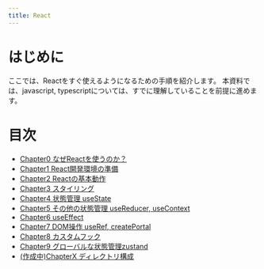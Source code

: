 ```yaml
---
title: React
---
```


# はじめに

ここでは、Reactをすぐ使えるようになるための手順を紹介します。
本資料では、javascript, typescriptについては、すでに理解していることを前提に進めます。


# 目次

- [Chapter0 なぜReactを使うのか？](./chapters/chapter0.md)
- [Chapter1 React開発環境の準備](./chapters/chapter1.md)
- [Chapter2 Reactの基本動作](./chapters/chapter2.md)
- [Chapter3 スタイリング](./chapters/chapter3.md)
- [Chapter4 状態管理 useState](./chapters/chapter4.md)
- [Chapter5 その他の状態管理 useReducer, useContext](./chapters/chapter5.md)
- [Chapter6 useEffect](./chapters/chapter6.md)
- [Chapter7 DOM操作 useRef, createPortal](./chapters/chapter7.md)
- [Chapter8 カスタムフック](./chapters/chapter8.md)
- [Chapter9 グローバルな状態管理zustand](./chapters/chapter9.md)
- [(作成中)ChapterX ディレクトリ構成](.)